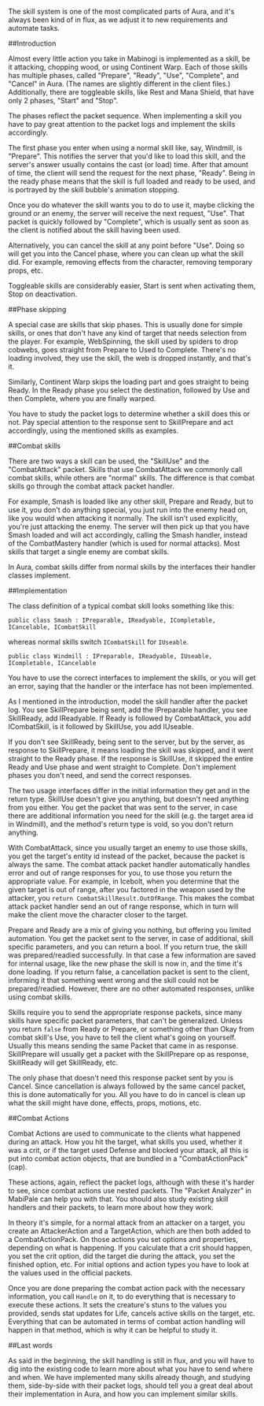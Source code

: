 The skill system is one of the most complicated parts of Aura, and it's always been kind of in flux, as we adjust it to new requirements and automate tasks.

##Introduction

Almost every little action you take in Mabinogi is implemented as a skill, be it attacking, chopping wood, or using Continent Warp. Each of those skills has multiple phases, called "Prepare", "Ready", "Use", "Complete", and "Cancel" in Aura. (The names are slightly different in the client files.) Additionally, there are toggleable skills, like Rest and Mana Shield, that have only 2 phases, "Start" and "Stop".

The phases reflect the packet sequence. When implementing a skill you have to pay great attention to the packet logs and implement the skills accordingly.

The first phase you enter when using a normal skill like, say, Windmill, is "Prepare". This notifies the server that you'd like to load this skill, and the server's answer usually contains the cast (or load) time. After that amount of time, the client will send the request for the next phase, "Ready". Being in the ready phase means that the skill is full loaded and ready to be used, and is portrayed by the skill bubble's animation stopping.

Once you do whatever the skill wants you to do to use it, maybe clicking the ground or an enemy, the server will receive the next request, "Use". That packet is quickly followed by "Complete", which is usually sent as soon as the client is notified about the skill having been used.

Alternatively, you can cancel the skill at any point before "Use". Doing so will get you into the Cancel phase, where you can clean up what the skill did. For example, removing effects from the character, removing temporary props, etc.

Toggleable skills are considerably easier, Start is sent when activating them, Stop on deactivation.

##Phase skipping

A special case are skills that skip phases. This is usually done for simple skills, or ones that don't have any kind of target that needs selection from the player. For example, WebSpinning, the skill used by spiders to drop cobwebs, goes straight from Prepare to Used to Complete. There's no loading involved, they use the skill, the web is dropped instantly, and that's it.

Similarly, Continent Warp skips the loading part and goes straight to being Ready. In the Ready phase you select the destination, followed by Use and then Complete, where you are finally warped.

You have to study the packet logs to determine whether a skill does this or not. Pay special attention to the response sent to SkillPrepare and act accordingly, using the mentioned skills as examples.

##Combat skills

There are two ways a skill can be used, the "SkillUse" and the "CombatAttack" packet. Skills that use CombatAttack we commonly call combat skills, while others are "normal" skills. The difference is that combat skills go through the combat attack packet handler.

For example, Smash is loaded like any other skill, Prepare and Ready, but to use it, you don't do anything special, you just run into the enemy head on, like you would when attacking it normally. The skill isn't used explicitly, you're just attacking the enemy. The server will then pick up that you have Smash loaded and will act accordingly, calling the Smash handler, instead of the CombatMastery handler (which is used for normal attacks). Most skills that target a single enemy are combat skills.

In Aura, combat skills differ from normal skills by the interfaces their handler classes implement.

##Implementation

The class definition of a typical combat skill looks something like this:

```
public class Smash : IPreparable, IReadyable, ICompletable, ICancelable, ICombatSkill
```

whereas normal skills switch `ICombatSkill` for `IUseable`.

```
public class Windmill : IPreparable, IReadyable, IUseable, ICompletable, ICancelable
```

You have to use the correct interfaces to implement the skills, or you will get an error, saying that the handler or the interface has not been implemented.

As I mentioned in the introduction, model the skill handler after the packet log. You see SkillPrepare being sent, add the IPreparable handler, you see SkillReady, add IReadyable. If Ready is followed by CombatAttack, you add ICombatSkill, is it followed by SkillUse, you add IUseable.

If you don't see SkillReady, being sent to the server, but by the server, as response to SkillPrepare, it means loading the skill was skipped, and it went straight to the Ready phase. If the response is SkillUse, it skipped the entire Ready and Use phase and went straight to Complete. Don't implement phases you don't need, and send the correct responses.

The two usage interfaces differ in the initial information they get and in the return type. SkillUse doesn't give you anything, but doesn't need anything from you either. You get the packet that was sent to the server, in case there are additional information you need for the skill (e.g. the target area id in Windmill), and the method's return type is void, so you don't return anything.

With CombatAttack, since you usually target an enemy to use those skills, you get the target's entity id instead of the packet, because the packet is always the same. The combat attack packet handler automatically handles error and out of range responses for you, to use those you return the appropriate value. For example, in Icebolt, when you determine that the given target is out of range, after you factored in the weapon used by the attacker, you `return CombatSkillResult.OutOfRange`. This makes the combat attack packet handler send an out of range response, which in turn will make the client move the character closer to the target.

Prepare and Ready are a mix of giving you nothing, but offering you limited automation. You get the packet sent to the server, in case of additional, skill specific parameters, and you can return a bool. If you return true, the skill was prepared/readied successfully. In that case a few information are saved for internal usage, like the new phase the skill is now in, and the time it's done loading. If you return false, a cancellation packet is sent to the client, informing it that something went wrong and the skill could not be prepared/readied. However, there are no other automated responses, unlike using combat skills.

Skills require you to send the appropriate response packets, since many skills have specific packet parameters, that can't be generalized. Unless you return `false` from Ready or Prepare, or something other than Okay from combat skill's Use, you have to tell the client what's going on yourself. Usually this means sending the same Packet that came in as response. SkillPrepare will usually get a packet with the SkillPrepare op as response, SkillReady will get SkillReady, etc.

The only phase that doesn't need this response packet sent by you is Cancel. Since cancellation is always followed by the same cancel packet, this is done automatically for you. All you have to do in cancel is clean up what the skill might have done, effects, props, motions, etc.

##Combat Actions

Combat Actions are used to communicate to the clients what happened during an attack. How you hit the target, what skills you used, whether it was a crit, or if the target used Defense and blocked your attack, all this is put into combat action objects, that are bundled in a "CombatActionPack" (cap).

These actions, again, reflect the packet logs, although with these it's harder to see, since combat actions use nested packets. The "Packet Analyzer" in MabiPale can help you with that. You should also study existing skill handlers and their packets, to learn more about how they work.

In theory it's simple, for a normal attack from an attacker on a target, you create an AttackerAction and a TargetAction, which are then both added to a CombatActionPack. On those actions you set options and properties, depending on what is happening. If you calculate that a crit should happen, you set the crit option, did the target die during the attack, you set the finished option, etc. For initial options and action types you have to look at the values used in the official packets.

Once you are done preparing the combat action pack with the necessary information, you call `Handle` on it, to do everything that is necessary to execute these actions. It sets the creature's stuns to the values you provided, sends stat updates for Life, cancels active skills on the target, etc. Everything that can be automated in terms of combat action handling will happen in that method, which is why it can be helpful to study it.

##Last words

As said in the beginning, the skill handling is still in flux, and you will have to dig into the existing code to learn more about what you have to send where and when. We have implemented many skills already though, and studying them, side-by-side with their packet logs, should tell you a great deal about their implementation in Aura, and how you can implement similar skills.